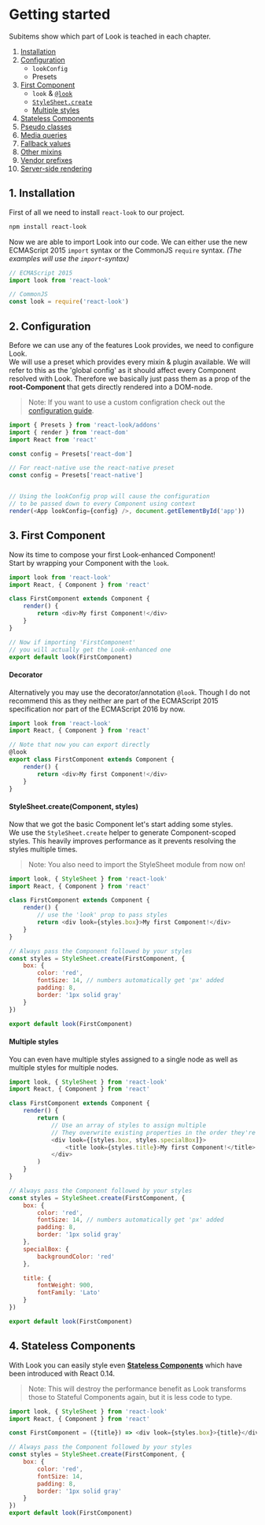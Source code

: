 # Getting started

Subitems show which part of Look is teached in each chapter.

1. [Installation](#1-installation)
2. [Configuration](#2-configuration)
	* `lookConfig`
	* Presets
3. [First Component](#3-first-component)
	* `look` & [`@look`](#decorator)
	* [`StyleSheet.create`](#stylesheet-createcomponent-styles)
	* [Multiple styles](#multiple-styles)
4. [Stateless Components](#4-stateless-components)
5. [Pseudo classes](#4-pseudo-classes)
6. [Media queries](#5-media-queries)
7. [Fallback values](#6-fallback-values)
8. [Other mixins](#7-other-mixins)
9. [Vendor prefixes](#8-vendor-prefixes)
10. [Server-side rendering](#8-server-side-rendering)

## 1. Installation
First of all we need to install `react-look` to our project.
```sh
npm install react-look
```

Now we are able to import Look into our code. We can either use the new ECMAScript 2015 `import` syntax or the CommonJS `require` syntax. *(The examples will use the `import`-syntax)*

```javascript
// ECMAScript 2015
import look from 'react-look'

// CommonJS
const look = require('react-look')
```

## 2. Configuration
Before we can use any of the features Look provides, we need to configure Look.<br>
We will use a preset which provides every mixin & plugin available. We will refer to this as the 'global config' as it should affect every Component resolved with Look. Therefore we basically just pass them as a prop of the **root-Component** that gets directly rendered into a DOM-node.
> Note: If you want to use a custom configration check out the [configuration guide](guides/configureLook.md).


```javascript
import { Presets } from 'react-look/addons'
import { render } from 'react-dom'
import React from 'react'

const config = Presets['react-dom']

// For react-native use the react-native preset
const config = Presets['react-native']


// Using the lookConfig prop will cause the configuration
// to be passed down to every Component using context
render(<App lookConfig={config} />, document.getElementById('app'))
```

## 3. First Component
Now its time to compose your first Look-enhanced Component! <br>
Start by wrapping your Component with the `look`.
```javascript
import look from 'react-look'
import React, { Component } from 'react'

class FirstComponent extends Component {
	render() {
		return <div>My first Component!</div>
	}
}

// Now if importing 'FirstComponent'
// you will actually get the Look-enhanced one
export default look(FirstComponent)
```
#### Decorator
Alternatively you may use the decorator/annotation `@look`.
Though I do not recommend this as they neither are part of the ECMAScript 2015 specification nor part of the ECMAScript 2016 by now.
```javascript
import look from 'react-look'
import React, { Component } from 'react'

// Note that now you can export directly
@look
export class FirstComponent extends Component {
	render() {
		return <div>My first Component!</div>
	}
}
```

#### StyleSheet.create(Component, styles)
Now that we got the basic Component let's start adding some styles.<br> We use the `StyleSheet.create` helper to generate Component-scoped styles. This heavily improves performance as it prevents resolving the styles multiple times.
> Note: You also need to import the StyleSheet module from now on!

```javascript
import look, { StyleSheet } from 'react-look'
import React, { Component } from 'react'

class FirstComponent extends Component {
	render() {
		// use the 'look' prop to pass styles
		return <div look={styles.box}>My first Component!</div>
	}
}

// Always pass the Component followed by your styles
const styles = StyleSheet.create(FirstComponent, {
	box: {
		color: 'red',
		fontSize: 14, // numbers automatically get 'px' added
		padding: 8,
		border: '1px solid gray'
	}
})

export default look(FirstComponent)
```

#### Multiple styles
You can even have multiple styles assigned to a single node as well as multiple styles for multiple nodes.

```javascript
import look, { StyleSheet } from 'react-look'
import React, { Component } from 'react'

class FirstComponent extends Component {
	render() {
		return (
			// Use an array of styles to assign multiple
			// They overwrite existing properties in the order they're passed
			<div look={[styles.box, styles.specialBox]}>
				<title look={styles.title}>My first Component!</title>
			</div>
		)
	}
}

// Always pass the Component followed by your styles
const styles = StyleSheet.create(FirstComponent, {
	box: {
		color: 'red',
		fontSize: 14, // numbers automatically get 'px' added
		padding: 8,
		border: '1px solid gray'
	},
	specialBox: {
		backgroundColor: 'red'
	},

	title: {
		fontWeight: 900,
		fontFamily: 'Lato'
	}
})

export default look(FirstComponent)
```

## 4. Stateless Components
With Look you can easily style even **[Stateless Components](http://facebook.github.io/react/blog/2015/09/10/react-v0.14-rc1.html#stateless-function-components)** which have been introduced with React 0.14.
> Note: This will destroy the performance benefit as Look transforms those to Stateful Components again, but it is less code to type.

```javascript
import look, { StyleSheet } from 'react-look'
import React, { Component } from 'react'

const FirstComponent = ({title}) => <div look={styles.box}>{title}</div>

// Always pass the Component followed by your styles
const styles = StyleSheet.create(FirstComponent, {
	box: {
		color: 'red',
		fontSize: 14,
		padding: 8,
		border: '1px solid gray'
	}
})
export default look(FirstComponent)
```

